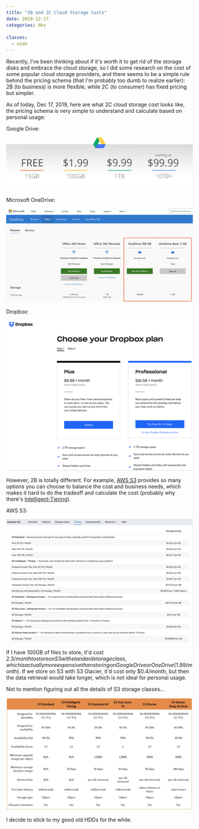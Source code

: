 ```yaml
---
title: "2B and 2C Cloud Storage Costs"
date: 2019-12-17
categories: dev

classes:
  - wide
---
```


Recently, I've been thinking about if it's worth it to get rid of the storage disks and embrace the cloud storage, so I did some research on the cost of some popular cloud storage providers, and there seems to be a simple rule behind the pricing schema (that I'm probably too dumb to realize earlier): 2B (to business) is more flexible, while 2C (to consumer) has fixed pricing but simpler.

As of today, Dec 17, 2019, here are what 2C cloud storage cost looks like, the pricing schema is very simple to understand and calculate based on personal usage:

Google Drive:

![googledrive](/assets/img/2019-12-17-2b-2c-cloud-storage-costs/googledrive.png)

Microsoft OneDrive:

![onedrive](/assets/img/2019-12-17-2b-2c-cloud-storage-costs/onedrive.png)

Dropbox:

![dropbox](/assets/img/2019-12-17-2b-2c-cloud-storage-costs/dropbox.png)

However, 2B is totally different. For example, [AWS S3](https://aws.amazon.com/s3/) provides so many options you can choose to balance the cost and business needs, which makes it hard to do the tradeoff and calculate the cost (probably why there's [Intelligent-Tiering](https://aws.amazon.com/about-aws/whats-new/2018/11/s3-intelligent-tiering/)).

AWS S3:

![s3](/assets/img/2019-12-17-2b-2c-cloud-storage-costs/s3.png)

If I have 100GB of files to store, it'd cost $2.3/month to store on S3 with standard storage class, which is actually more expensive than storing on Google Drive or OneDrive ($1.99/month). If we store on S3 with S3 Glacier, it'd cost only $0.4/month, but then the data retrieval would take longer, which is not ideal for personal usage.

Not to mention figuring out all the details of S3 storage classes...

![s3-storageclass](/assets/img/2019-12-17-2b-2c-cloud-storage-costs/s3-storageclass.png)

I decide to stick to my good old HDDs for the while.
